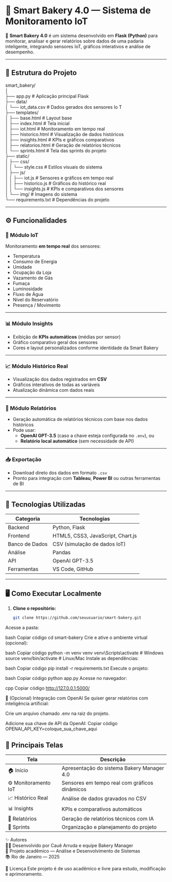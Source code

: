 # 🧁 Smart Bakery 4.0 — Sistema de Monitoramento IoT  

🚀 **Smart Bakery 4.0** é um sistema desenvolvido em **Flask (Python)** para monitorar, analisar e gerar relatórios sobre dados de uma padaria inteligente, integrando sensores IoT, gráficos interativos e análise de desempenho.  

---

## 📂 Estrutura do Projeto

smart_bakery/ <br>
│ <br>
├── app.py # Aplicação principal Flask <br>
├── data/ <br>
│ └── iot_data.csv # Dados gerados dos sensores Io T<br>
├── templates/ <br>
│ ├── base.html # Layout base <br>
│ ├── index.html # Tela inicial <br>
│ ├── iot.html # Monitoramento em tempo real <br>
│ ├── historico.html # Visualização de dados históricos <br>
│ ├── insights.html # KPIs e gráficos comparativos <br>
│ ├── relatorios.html # Geração de relatórios técnicos <br>
│ └── sprints.html # Tela das sprints do projeto <br>
├── static/ <br>
│ ├── css/ <br>
│ │ └── style.css # Estilos visuais do sistema <br>
│ ├── js/ <br>
│ │ ├── iot.js # Sensores e gráficos em tempo real <br>
│ │ ├── historico.js # Gráficos do histórico real <br>
│ │ └── insights.js # KPIs e comparativos dos sensores <br>
│ └── img/ # Imagens do sistema <br>
└── requirements.txt # Dependências do projeto <br>

---

## ⚙️ Funcionalidades

### 🧠 Módulo IoT
Monitoramento **em tempo real** dos sensores:
- Temperatura  
- Consumo de Energia  
- Umidade  
- Ocupação da Loja  
- Vazamento de Gás  
- Fumaça  
- Luminosidade  
- Fluxo de Água  
- Nível do Reservatório  
- Presença / Movimento  

---

### 📊 Módulo Insights
- Exibição de **KPIs automáticos** (médias por sensor)  
- Gráfico comparativo geral dos sensores  
- Cores e layout personalizados conforme identidade da Smart Bakery  

---

### 📈 Módulo Histórico Real
- Visualização dos dados registrados em **CSV**  
- Gráficos interativos de todas as variáveis  
- Atualização dinâmica com dados reais  

---

### 📝 Módulo Relatórios
- Geração automática de relatórios técnicos com base nos dados históricos  
- Pode usar:
  - **OpenAI GPT-3.5** (caso a chave esteja configurada no `.env`), ou  
  - **Relatório local automático** (sem necessidade de API)  

---

### 📥 Exportação
- Download direto dos dados em formato `.csv`  
- Pronto para integração com **Tableau**, **Power BI** ou outras ferramentas de BI  

---

## 🧰 Tecnologias Utilizadas

| Categoria | Tecnologias |
|------------|--------------|
| Backend | Python, Flask |
| Frontend | HTML5, CSS3, JavaScript, Chart.js |
| Banco de Dados | CSV (simulação de dados IoT) |
| Análise | Pandas |
| API | OpenAI GPT-3.5 |
| Ferramentas | VS Code, GitHub |

---

## 🖥️ Como Executar Localmente

1. **Clone o repositório:**
   ```bash
   git clone https://github.com/seuusuario/smart-bakery.git
Acesse a pasta:

bash
Copiar código
cd smart-bakery
Crie e ative o ambiente virtual (opcional):

bash
Copiar código
python -m venv venv
venv\Scripts\activate   # Windows
source venv/bin/activate  # Linux/Mac
Instale as dependências:

bash
Copiar código
pip install -r requirements.txt
Execute o projeto:

bash
Copiar código
python app.py
Acesse no navegador:

cpp
Copiar código
http://127.0.0.1:5000/


🔐 (Opcional) Integração com OpenAI
Se quiser gerar relatórios com inteligência artificial:

Crie um arquivo chamado .env na raiz do projeto.

Adicione sua chave de API da OpenAI:
Copiar código
OPENAI_API_KEY=coloque_sua_chave_aqui

## 📸 Principais Telas
| Tela | Descrição |
|------------|--------------|
| 🏠 Início | Apresentação do sistema Bakery Manager 4.0 |
| ⚙️ Monitoramento IoT | Sensores em tempo real com gráficos dinâmicos |
| 📈 Histórico Real | Análise de dados gravados no CSV |
| 📊 Insights | KPIs e comparativos automáticos |
| 📝 Relatórios | Geração de relatórios técnicos com IA |
| 📅 Sprints | Organização e planejamento do projeto |


✨ Autores <br>
👨‍💻 Desenvolvido por Cauê Arruda e equipe Bakery Manager <br>
📍 Projeto acadêmico — Análise e Desenvolvimento de Sistemas <br>
📚 Rio de Janeiro — 2025

🧠 Licença
Este projeto é de uso acadêmico e livre para estudo, modificação e aprimoramento.
